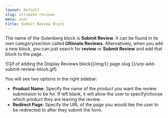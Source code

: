 ```yaml
---
layout: default
slug: ultimate-reviews
menu: user
title: Submit Review Block
---
```

The name of the Gutenberg block is **Submit Review**. It can be found in its own category/section called **Ultimate Reviews**. Alternatively, when you add a new block, you can just search for **review** or **Submit Review** and add that block to the page.

![Gif of adding the Display Reviews block](/img/{{ page.slug }}/urp-add-submit-review-block.gif)

You will see two options in the right sidebar:

- **Product Name**: Specify the name of the product you want the review submission to be for. If left blank, it will allow the user to specify/choose which product they are leaving the review.
- **Redirect Page**: Specify the URL of the page you would like the user to be redirected to after they submit the form.
